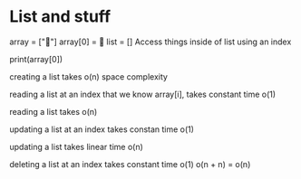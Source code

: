# List and stuff

array = ["🦮"]
array[0] = 💩
list = []
Access things inside of list using an index

print(array[0])

creating a list takes o(n) space complexity

reading a list at an index that we know array[i], takes constant time o(1)

reading a list takes o(n)

updating a list at an index takes constan time o(1)

updating a list takes linear time o(n)

deleting a list at an index takes constant time o(1)
o(n + n) = o(n)
